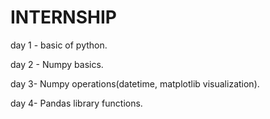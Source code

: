 # INTERNSHIP

day 1 - basic of python.

day 2 - Numpy basics.

day 3- Numpy operations(datetime, matplotlib visualization).

day 4- Pandas library functions.
